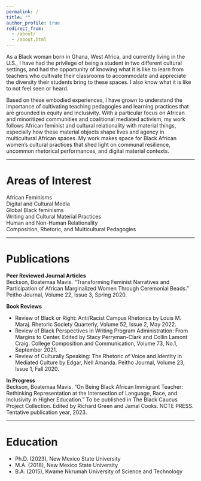 ```yaml
---
permalink: /
title: ""
author_profile: true
redirect_from: 
  - /about/
  - /about.html
---
```


As a Black woman born in Ghana, West Africa, and currently living in the U.S., I have had the privilege of being a student in two different cultural settings, and had the opportunity of knowing what it is like to learn from teachers who cultivate their classrooms to accommodate and appreciate the diversity their students bring to these spaces. I also know what it is like to not feel seen or heard.

Based on these embodied experiences, I have grown to understand the importance of cultivating teaching pedagogies and learning practices that are grounded in equity and inclusivity. With a particular focus on African and minoritized communities and coalitional mediated activism, my work follows African feminist and cultural relationality with material things, especially how these material objects shape lives and agency in multicultural African spaces. My work makes space for Black African women’s cultural practices that shed light on communal resilience, uncommon rhetorical performances, and digital material contexts.

<hr>

# Areas of Interest

African Feminisms\
Digital and Cultural Media\
Global Black feminisms\
Writing and Cultural Material Practices\
Human and Non-Human Relationality\
Composition, Rhetoric, and Multicultural Pedagogies

<hr>

# Publications

**Peer Reviewed Journal Articles**\
Beckson, Boatemaa Mavis. “Transforming Feminist Narratives and Participation of African Marginalized Women Through Ceremonial Beads.” Peitho Journal, Volume 22, Issue 3, Spring 2020.

**Book Reviews**
- Review of Black or Right: Anti/Racist Campus Rhetorics by Louis M. Maraj. Rhetoric Society Quarterly, Volume 52, Issue 2, May 2022.
- Review of Black Perspectives in Writing Program Administration: From Margins to Center. Edited by Stacy Perryman-Clark and Collin Lamont Craig. College Composition and Communication, Volume 73, No.1, September 2021.
- Review of Culturally Speaking: The Rhetoric of Voice and Identity in Mediated Culture by Edgar, Nell Amanda. Peitho Journal, Volume 23, Issue 1, Fall 2020.

**In Progress**\
Beckson, Boatemaa Mavis. “On Being Black African Immigrant Teacher: Rethinking Representation at the Intersection of Language, Race, and Inclusivity in Higher Education.” To be published in The Black Caucus Project Collection. Edited by Richard Green and Jamal Cooks. NCTE PRESS. Tentative publication year, 2023.

<hr>

# Education

- Ph.D. (2023), New Mexico State University
- M.A. (2018), New Mexico State University
- B.A. (2015), Kwame Nkrumah University of Science and Technology
